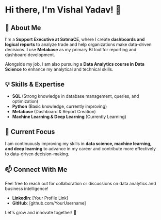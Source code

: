 # Hi there, I'm Vishal Yadav! 👋

## 🚀 About Me
I'm a **Support Executive at SatmaCE**, where I create **dashboards and logical reports** to analyze trade and help organizations make data-driven decisions. I use **Metabase** as my primary BI tool for reporting and dashboard development.

Alongside my job, I am also pursuing a **Data Analytics course in Data Science** to enhance my analytical and technical skills.

## 💡 Skills & Expertise
- **SQL** (Strong knowledge in database management, queries, and optimization)
- **Python** (Basic knowledge, currently improving)
- **Metabase** (Dashboard & Report Creation)
- **Machine Learning & Deep Learning** (Currently Learning)

## 🔨 Current Focus
I am continuously improving my skills in **data science, machine learning, and deep learning** to advance in my career and contribute more effectively to data-driven decision-making.

## 📫 Connect With Me
Feel free to reach out for collaboration or discussions on data analytics and business intelligence!
- **LinkedIn**: [Your Profile Link]
- **GitHub**: [github.com/YourUsername]

Let's grow and innovate together! 🚀
